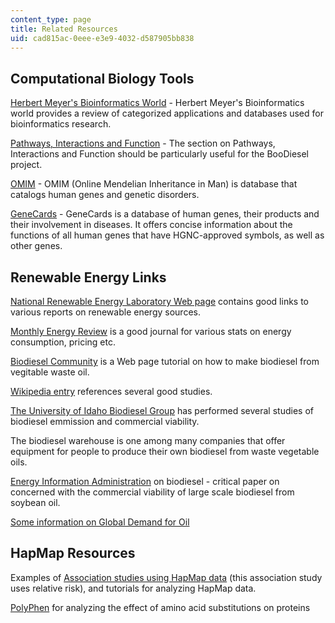 ```yaml
---
content_type: page
title: Related Resources
uid: cad815ac-0eee-e3e9-4032-d587905bb838
---
```


Computational Biology Tools
---------------------------

[Herbert Meyer's Bioinformatics World](http://homepage.univie.ac.at/herbert.mayer/index.html) - Herbert Meyer's Bioinformatics world provides a review of categorized applications and databases used for bioinformatics research.

[Pathways, Interactions and Function](http://homepage.univie.ac.at/herbert.mayer/MainPATH.html) - The section on Pathways, Interactions and Function should be particularly useful for the BooDiesel project.

[OMIM](http://www.ncbi.nlm.nih.gov/entrez/query.fcgi?db=OMIM) - OMIM (Online Mendelian Inheritance in Man) is database that catalogs human genes and genetic disorders.

[GeneCards](http://www.genecards.org/) - GeneCards is a database of human genes, their products and their involvement in diseases. It offers concise information about the functions of all human genes that have HGNC-approved symbols, as well as other genes.

Renewable Energy Links
----------------------

[National Renewable Energy Laboratory Web page](http://www.nrel.gov/rredc/) contains good links to various reports on renewable energy sources.

[Monthly Energy Review](http://www.eia.doe.gov/emeu/mer/contents.html) is a good journal for various stats on energy consumption, pricing etc.

[Biodiesel Community](http://www.communityfuels.com/) is a Web page tutorial on how to make biodiesel from vegitable waste oil.

[Wikipedia entry](http://en.wikipedia.org/wiki/Biodiesel) references several good studies.

[The University of Idaho Biodiesel Group](http://biodieseleducation.org/) has performed several studies of biodiesel emmission and commercial viability.

The biodiesel warehouse is one among many companies that offer equipment for people to produce their own biodiesel from waste vegetable oils.

[Energy Information Administration](http://www.eia.doe.gov/oiaf/analysispaper/biodiesel/) on biodiesel - critical paper on concerned with the commercial viability of large scale biodiesel from soybean oil.

[Some information on Global Demand for Oil](http://www.eia.doe.gov/pub/oil_gas/petroleum/analysis_publications/oil_market_basics/demand_text.htm)

HapMap Resources
----------------

Examples of [Association studies using HapMap data](http://www.hapmap.org/tutorials.html.en) (this association study uses relative risk), and tutorials for analyzing HapMap data.

[PolyPhen](http://genetics.bwh.harvard.edu/pph/pph_help_text.html) for analyzing the effect of amino acid substitutions on proteins